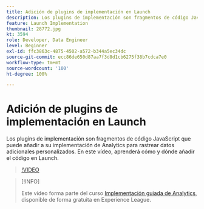 ```yaml
---
title: Adición de plugins de implementación en Launch
description: Los plugins de implementación son fragmentos de código JavaScript que puede añadir a su implementación de Analytics para rastrear datos adicionales personalizados. En este vídeo, aprenderá cómo y dónde añadir el código en Launch.
feature: Launch Implementation
thumbnail: 28772.jpg
kt: 3594
role: Developer, Data Engineer
level: Beginner
exl-id: ffc3863c-4875-4502-a572-b344a5ec34dc
source-git-commit: ecc86de650d87aa7f3d8d1cb6275f38b7cdca7e0
workflow-type: tm+mt
source-wordcount: '100'
ht-degree: 100%

---
```


# Adición de plugins de implementación en Launch

Los plugins de implementación son fragmentos de código JavaScript que puede añadir a su implementación de Analytics para rastrear datos adicionales personalizados. En este vídeo, aprenderá cómo y dónde añadir el código en Launch.

>[!VIDEO](https://video.tv.adobe.com/v/28772/?quality=12&learn=on)

>[!INFO]
>
> Este vídeo forma parte del curso [Implementación guiada de Analytics](https://experienceleague.adobe.com/?recommended=Analytics-D-1-2019.1), disponible de forma gratuita en Experience League.
